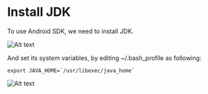 # Install JDK

To use Android SDK, we need to install JDK.

![Alt text](https://raw.githubusercontent.com/hy1984427/appium/master/images/jdk.png "JDK")

And set its system variables, by editing ~/.bash_profile as following:

<pre><code>export JAVA_HOME=`/usr/libexec/java_home`
</code></pre>

![Alt text](https://raw.githubusercontent.com/hy1984427/appium/master/images/jdk_path.png "JDK PATH")
